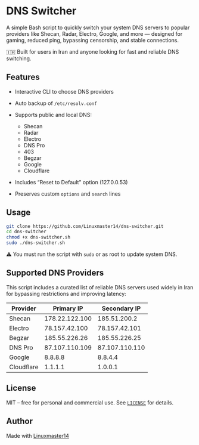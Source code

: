 # DNS Switcher

A simple Bash script to quickly switch your system DNS servers to popular providers like Shecan, Radar, Electro, Google, and more — designed for gaming, reduced ping, bypassing censorship, and stable connections.

🇮🇷 Built for users in Iran and anyone looking for fast and reliable DNS switching.

## Features

* Interactive CLI to choose DNS providers
* Auto backup of `/etc/resolv.conf`
* Supports public and local DNS:

  * Shecan
  * Radar
  * Electro
  * DNS Pro
  * 403
  * Begzar
  * Google
  * Cloudflare
* Includes “Reset to Default” option (127.0.0.53)
* Preserves custom `options` and `search` lines

## Usage

```bash
git clone https://github.com/Linuxmaster14/dns-switcher.git
cd dns-switcher
chmod +x dns-switcher.sh
sudo ./dns-switcher.sh
```

⚠️ You must run the script with `sudo` or as root to update system DNS.

## Supported DNS Providers

This script includes a curated list of reliable DNS servers used widely in Iran for bypassing restrictions and improving latency:

| Provider        | Primary IP     | Secondary IP   |
| --------------- | -------------- | -------------- |
| Shecan          | 178.22.122.100 | 185.51.200.2   |
| Electro         | 78.157.42.100  | 78.157.42.101  |
| Begzar          | 185.55.226.26  | 185.55.226.25  |
| DNS Pro         | 87.107.110.109 | 87.107.110.110 |
| Google          | 8.8.8.8        | 8.8.4.4        |
| Cloudflare      | 1.1.1.1        | 1.0.0.1        |

## License

MIT – free for personal and commercial use.
See [`LICENSE`](./LICENSE) for details.

## Author

Made with [Linuxmaster14](https://github.com/Linuxmaster14)
